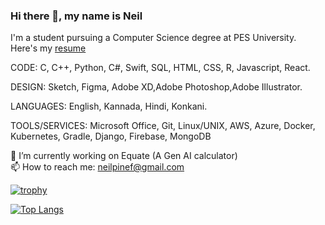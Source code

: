### Hi there 👋, my name is Neil
I'm a student pursuing a Computer Science degree at PES University. Here's my [resume](file:///C:/Users/Neil/Downloads/Neil_Fernanades.pdf)

CODE: C, C++, Python, C#, Swift, SQL, HTML, CSS, R, Javascript, React.

DESIGN: Sketch, Figma, Adobe XD,Adobe Photoshop,Adobe Illustrator.

LANGUAGES: English, Kannada, Hindi, Konkani.

TOOLS/SERVICES: Microsoft Office, Git, Linux/UNIX, AWS, Azure, Docker, Kubernetes, Gradle, Django, Firebase, MongoDB

🔭 I’m currently working on Equate (A Gen AI calculator)  
📫 How to reach me: neilpinef@gmail.com 


[![trophy](https://github-profile-trophy.vercel.app/?username=Hystyic)](https://github.com/ryo-ma/github-profile-trophy)

[![Top Langs](https://github-readme-stats.vercel.app/api/top-langs/?username=Hystyic)](https://github.com/anuraghazra/github-readme-stats)

